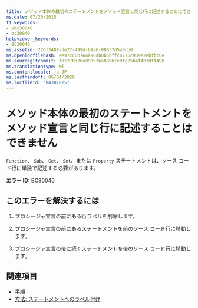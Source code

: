 ```yaml
---
title: メソッド本体の最初のステートメントをメソッド宣言と同じ行に記述することはできません
ms.date: 07/20/2015
f1_keywords:
- vbc30040
- bc30040
helpviewer_keywords:
- BC30040
ms.assetid: 27df3488-de77-499d-b9a6-08037d540cb0
ms.openlocfilehash: ee97cc0b764a98ab0b5bffc4775c939e2ebfbc0e
ms.sourcegitcommit: f8c270376ed905f6a8896ce0fe25b4f4b38ff498
ms.translationtype: MT
ms.contentlocale: ja-JP
ms.lasthandoff: 06/04/2020
ms.locfileid: "84381875"
---
```

# <a name="first-statement-of-a-method-body-cannot-be-on-the-same-line-as-the-method-declaration"></a>メソッド本体の最初のステートメントをメソッド宣言と同じ行に記述することはできません
`Function`、 `Sub`、 `Get`、 `Set`、または `Property` ステートメントは、ソース コード行に単独で記述する必要があります。  
  
 **エラー ID:** BC30040  
  
## <a name="to-correct-this-error"></a>このエラーを解決するには  
  
1. プロシージャ宣言の前にある行ラベルを削除します。  
  
2. プロシージャ宣言の前にあるステートメントを前のソース コード行に移動します。  
  
3. プロシージャ宣言の後に続くステートメントを後のソース コード行に移動します。  
  
## <a name="see-also"></a>関連項目

- [手順](../programming-guide/language-features/procedures/index.md)
- [方法: ステートメントへのラベル付け](../programming-guide/program-structure/how-to-label-statements.md)
